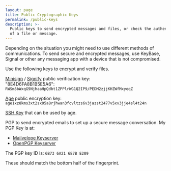```yaml
---
layout: page
title: Public Cryptographic Keys
permalink: /public-keys
description: >-
  Public keys to send encrypted messages and files, or check the authenticity
  of a file or message.
---
```


Depending on the situation you might need to use different methods of
communications. To send secure and encrypted messages, use KeyBase, Signal or
other any messaging app with a device that is not compromised.

Use the following keys to encrypt and verify files.

[Minisign][1] / [Signify][2] public verification key:  
"8E4D6FA8B1B5E5A6": `RWSm5bWxqG9NjhaaHpQdbt1ZPPlrWG1Q2IP9/PEDM2zjjKHZWfMxyeqZ`

[Age][3] public encryption key:  
`age1xz8kms3xt2sx05a8rjhwan3fcvltzs6v3jazst2477v5xv3jje4sl4t24n`

[SSH Key][4] that can be used by age.

PGP to send encrypted emails to set up a secure message conversation. My PGP
Key is at:

- [Mailvelope Keyserver][5]
- [OpenPGP Keyserver][6]

The PGP key ID is: `6B73 6A21 6E7B E209`

These should match the bottom half of the fingerprint.

[1]: <https://jedisct1.github.io/minisign>
[2]: <https://github.com/aperezdc/signify>
[3]: <https://age-encryption.org>
[4]: <https://github.com/TwoPizza9621536.keys>
[5]: <https://keys.mailvelope.com>
[6]: <https://keys.openpgp.org>
